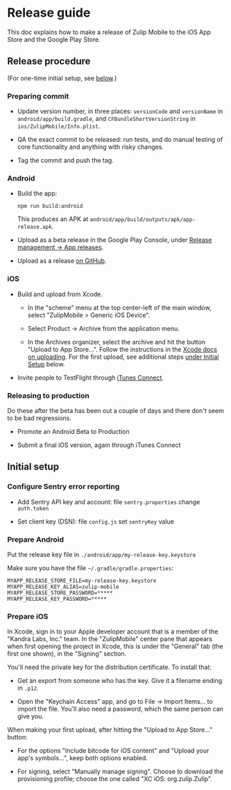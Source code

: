 # Release guide

This doc explains how to make a release of Zulip Mobile to the
iOS App Store and the Google Play Store.

## Release procedure

(For one-time initial setup, see [below](#initial-setup).)

### Preparing commit

* Update version number, in three places: `versionCode` and
  `versionName` in `android/app/build.gradle`, and
  `CFBundleShortVersionString` in `ios/ZulipMobile/Info.plist`.

* QA the exact commit to be released: run tests, and do manual testing
  of core functionality and anything with risky changes.

* Tag the commit and push the tag.

### Android

* Build the app:

  ```
  npm run build:android
  ```

  This produces an APK at `android/app/build/outputs/apk/app-release.apk`.

* Upload as a beta release in the Google Play Console, under
  [Release management -> App releases](https://play.google.com/apps/publish/#ManageReleasesPlace:p=com.zulipmobile&appid=4976350040864490411).

* Upload as a release
  [on GitHub](https://github.com/zulip/zulip-mobile/releases).

### iOS

* Build and upload from Xcode.

  * In the "scheme" menu at the top center-left of the main window,
    select "ZulipMobile > Generic iOS Device".

  * Select Product -> Archive from the application menu.

  * In the Archives organizer, select the archive and hit the button
    "Upload to App Store...".  Follow the instructions in the [Xcode
    docs on uploading][xcode-upload].  For the first upload, see
    additional steps [under Initial Setup](#prepare-ios) below.

[xcode-upload]: https://help.apple.com/xcode/mac/9.0/#/dev442d7f2ca

* Invite people to TestFlight through [iTunes Connect][itunes-connect].

[itunes-connect]: https://itunesconnect.apple.com/

### Releasing to production

Do these after the beta has been out a couple of days and there don't
seem to be bad regressions.

* Promote an Android Beta to Production

* Submit a final iOS version, again through iTunes Connect 


## Initial setup

### Configure Sentry error reporting

* Add Sentry API key and account: file `sentry.properties` change `auth.token`

* Set client key (DSN): file `config.js` set `sentryKey` value

### Prepare Android

Put the release key file in `./android/app/my-release-key.keystore`

Make sure you have the file `~/.gradle/gradle.properties`:
```
MYAPP_RELEASE_STORE_FILE=my-release-key.keystore
MYAPP_RELEASE_KEY_ALIAS=zulip-mobile
MYAPP_RELEASE_STORE_PASSWORD=*****
MYAPP_RELEASE_KEY_PASSWORD=*****
```

### Prepare iOS

In Xcode, sign in to your Apple developer account that is a member of
the "Kandra Labs, Inc." team.  In the "ZulipMobile" center pane that
appears when first opening the project in Xcode, this is under the
"General" tab (the first one shown), in the "Signing" section.

You'll need the private key for the distribution certificate.  To
install that:

* Get an export from someone who has the key.  Give it a filename
  ending in `.p12`.

* Open the "Keychain Access" app, and go to File -> Import Items... to
  import the file.  You'll also need a password, which the same person
  can give you.

When making your first upload, after hitting the "Upload to App
Store..." button:

* For the options "Include bitcode for iOS content" and "Upload your
  app's symbols...", keep both options enabled.

* For signing, select "Manually manage signing".  Choose to download
  the provisioning profile; choose the one called "XC iOS: org.zulip.Zulip".
